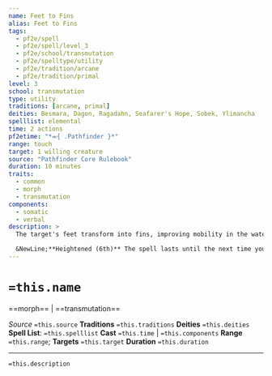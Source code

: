 ```yaml
---
name: Feet to Fins
alias: Feet to Fins
tags:
  - pf2e/spell
  - pf2e/spell/level_3
  - pf2e/school/transmutation
  - pf2e/spelltype/utility
  - pf2e/tradition/arcane
  - pf2e/tradition/primal
level: 3
school: transmutation
type: utility
traditions: [arcane, primal]
deities: Besmara, Dagon, Ragadahn, Seafarer's Hope, Sobek, Ylimancha
spelllist: elemental
time: 2 actions
pf2etime: "*⬺{ .Pathfinder }*"
range: touch
target: 1 willing creature
source: "Pathfinder Core Rulebook"
duration: 10 minutes
traits:
  - common
  - morph
  - transmutation
components:
  - somatic
  - verbal
description: >
  The target's feet transform into fins, improving mobility in the water but reducing it on land. The target gains a swim Speed equal to its normal land Speed, but its land Speed becomes 5 feet.

  &NewLine;**Heightened (6th)** The spell lasts until the next time you make your daily preparations.
---
```

# `=this.name`
==morph== | ==transmutation==

*Source* `=this.source`
**Traditions** `=this.traditions`
**Deities** `=this.deities`
**Spell List**: `=this.spelllist`
**Cast** `=this.time` | `=this.components`
**Range** `=this.range`; **Targets** `=this.target`
**Duration** `=this.duration`

***
`=this.description`